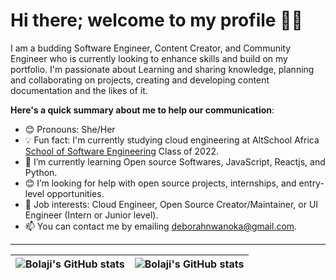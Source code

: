 # Hi there; welcome to my profile 👋🏾
I am a budding Software Engineer, Content Creator, and Community Engineer who is currently looking to enhance skills and build on my portfolio. I'm passionate about Learning and sharing knowledge, planning and collaborating on projects, creating and developing content documentation and the likes of it.

**Here's a quick summary about me to help our communication**:

- 😊 Pronouns: She/Her
- 💡 Fun fact: I'm currently studying cloud engineering at AltSchool Africa [School of Software Engineering](https://altschoolafrica.com/schools/engineering) Class of 2022.
- 🌱 I’m currently learning Open source Softwares, JavaScript, Reactjs, and Python.
- 😊 I’m looking for help with open source projects, internships, and entry-level opportunities.
- 💼 Job interests: Cloud Engineer, Open Source Creator/Maintainer, or UI Engineer (Intern or Junior level).
- 📫 You can contact me by emailing deborahnwanoka@gmail.com.

---

| <img align="center" src="https://github-readme-stats.vercel.app/api?username=DeborahAlt&show_icons=true&include_all_commits=true&hide_border=true" alt="Bolaji's GitHub stats" /> | <img align="center" src="https://github-readme-stats.vercel.app/api/top-langs/?username=DeborahAlt&langs_count=8&layout=compact&hide_border=true" alt="Bolaji's GitHub stats" /> |
| ------------- | ------------- |
